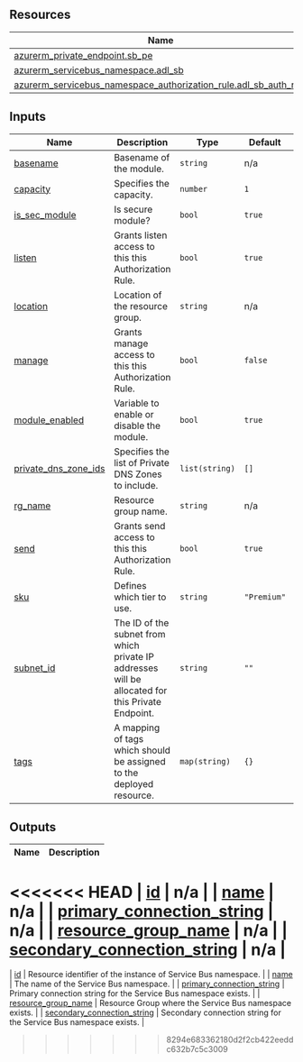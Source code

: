 <!-- BEGIN_TF_DOCS -->
## Resources

| Name | Type |
|------|------|
| [azurerm_private_endpoint.sb_pe](https://registry.terraform.io/providers/hashicorp/azurerm/latest/docs/resources/private_endpoint) | resource |
| [azurerm_servicebus_namespace.adl_sb](https://registry.terraform.io/providers/hashicorp/azurerm/latest/docs/resources/servicebus_namespace) | resource |
| [azurerm_servicebus_namespace_authorization_rule.adl_sb_auth_rule](https://registry.terraform.io/providers/hashicorp/azurerm/latest/docs/resources/servicebus_namespace_authorization_rule) | resource |

## Inputs

| Name | Description | Type | Default | Required |
|------|-------------|------|---------|:--------:|
| <a name="input_basename"></a> [basename](#input\_basename) | Basename of the module. | `string` | n/a | yes |
| <a name="input_capacity"></a> [capacity](#input\_capacity) | Specifies the capacity. | `number` | `1` | no |
| <a name="input_is_sec_module"></a> [is\_sec\_module](#input\_is\_sec\_module) | Is secure module? | `bool` | `true` | no |
| <a name="input_listen"></a> [listen](#input\_listen) | Grants listen access to this this Authorization Rule. | `bool` | `true` | no |
| <a name="input_location"></a> [location](#input\_location) | Location of the resource group. | `string` | n/a | yes |
| <a name="input_manage"></a> [manage](#input\_manage) | Grants manage access to this this Authorization Rule. | `bool` | `false` | no |
| <a name="input_module_enabled"></a> [module\_enabled](#input\_module\_enabled) | Variable to enable or disable the module. | `bool` | `true` | no |
| <a name="input_private_dns_zone_ids"></a> [private\_dns\_zone\_ids](#input\_private\_dns\_zone\_ids) | Specifies the list of Private DNS Zones to include. | `list(string)` | `[]` | no |
| <a name="input_rg_name"></a> [rg\_name](#input\_rg\_name) | Resource group name. | `string` | n/a | yes |
| <a name="input_send"></a> [send](#input\_send) | Grants send access to this this Authorization Rule. | `bool` | `true` | no |
| <a name="input_sku"></a> [sku](#input\_sku) | Defines which tier to use. | `string` | `"Premium"` | no |
| <a name="input_subnet_id"></a> [subnet\_id](#input\_subnet\_id) | The ID of the subnet from which private IP addresses will be allocated for this Private Endpoint. | `string` | `""` | no |
| <a name="input_tags"></a> [tags](#input\_tags) | A mapping of tags which should be assigned to the deployed resource. | `map(string)` | `{}` | no |

## Outputs

| Name | Description |
|------|-------------|
<<<<<<< HEAD
| <a name="output_id"></a> [id](#output\_id) | n/a |
| <a name="output_name"></a> [name](#output\_name) | n/a |
| <a name="output_primary_connection_string"></a> [primary\_connection\_string](#output\_primary\_connection\_string) | n/a |
| <a name="output_resource_group_name"></a> [resource\_group\_name](#output\_resource\_group\_name) | n/a |
| <a name="output_secondary_connection_string"></a> [secondary\_connection\_string](#output\_secondary\_connection\_string) | n/a |
=======
| <a name="output_id"></a> [id](#output\_id) | Resource identifier of the instance of Service Bus namespace. |
| <a name="output_name"></a> [name](#output\_name) | The name of the Service Bus namespace. |
| <a name="output_primary_connection_string"></a> [primary\_connection\_string](#output\_primary\_connection\_string) | Primary connection string for the Service Bus namespace exists. |
| <a name="output_resource_group_name"></a> [resource\_group\_name](#output\_resource\_group\_name) | Resource Group where the Service Bus namespace exists. |
| <a name="output_secondary_connection_string"></a> [secondary\_connection\_string](#output\_secondary\_connection\_string) | Secondary connection string for the Service Bus namespace exists. |
>>>>>>> 8294e683362180d2f2cb422eeddc632b7c5c3009
<!-- END_TF_DOCS -->